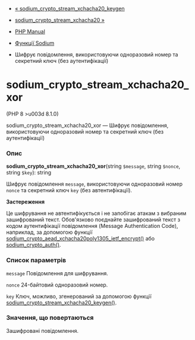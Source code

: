 - [«
sodium_crypto_stream_xchacha20_keygen](function.sodium-crypto-stream-xchacha20-keygen.md)
- [sodium_crypto_stream_xchacha20
»](function.sodium-crypto-stream-xchacha20.md)

- [PHP Manual](index.md)
- [Функції Sodium](ref.sodium.md)
- Шифрує повідомлення, використовуючи одноразовий номер та секретний ключ (без
аутентифікації)

# sodium_crypto_stream_xchacha20_xor

(PHP 8 \>u003d 8.1.0)

sodium_crypto_stream_xchacha20_xor — Шифрує повідомлення, використовуючи
одноразовий номер та секретний ключ (без аутентифікації)

### Опис

**sodium_crypto_stream_xchacha20_xor**(string `$message`, string
`$nonce`, string `$key`): string

Шифрує повідомлення `message`, використовуючи одноразовий номер `nonce` та
секретний ключ `key` (без автентифікації).

**Застереження**

Це шифрування не автентифікується і не запобігає атакам з вибраним
зашифрований текст. Обов'язково поєднайте зашифрований текст з
кодом аутентифікації повідомлення (Message Authentication Code), наприклад,
за допомогою функції
[sodium_crypto_aead_xchacha20poly1305_ietf_encrypt()](function.sodium-crypto-aead-xchacha20poly1305-ietf-encrypt.md)
або [sodium_crypto_auth()](function.sodium-crypto-auth.md).

### Список параметрів

`message`
Повідомлення для шифрування.

`nonce`
24-байтовий одноразовий номер.

`key`
Ключ, можливо, згенерований за допомогою функції
[sodium_crypto_stream_xchacha20_keygen()](function.sodium-crypto-stream-xchacha20-keygen.md).

### Значення, що повертаються

Зашифровані повідомлення.

